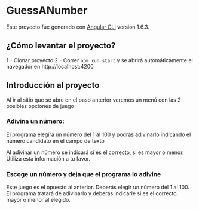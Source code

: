 # GuessANumber

Este proyecto fue generado con [Angular CLI](https://github.com/angular/angular-cli) version 1.6.3.

## ¿Cómo levantar el proyecto?

1 - Clonar proyecto
2 - Correr `npm run start` y se abrirá automáticamente el navegador en http://localhost:4200

## Introducción al proyecto

Al ir al sitio que se abre en el paso anterior veremos un menú con las 2 posibles opciones de juego

### Adivina un número:
El programa elegirá un número del 1 al 100 y podrás adivinarlo indicando el número candidato en el campo de texto

Al adivinar un número se indicará si es el correcto, si es mayor o menor. Utiliza esta información a tu favor.

### Escoge un número y deja que el programa lo adivine

Este juego es el opuesto al anterior. Deberás elegir un número del 1 al 100. El programa tratará de adivinarlo y deberás indicarle  si es el correcto, mayor o menor al elegido.
